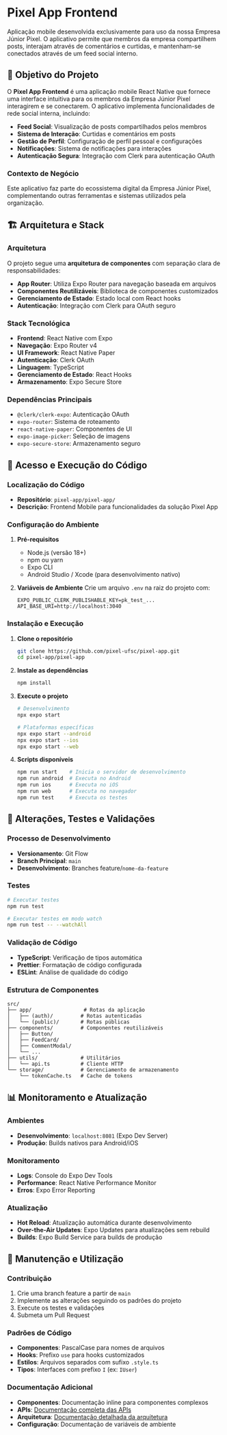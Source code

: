 # Pixel App Frontend

Aplicação mobile desenvolvida exclusivamente para uso da nossa Empresa Júnior Pixel. O aplicativo permite que membros da empresa compartilhem posts, interajam através de comentários e curtidas, e mantenham-se conectados através de um feed social interno.

## 🎯 Objetivo do Projeto

O **Pixel App Frontend** é uma aplicação mobile React Native que fornece uma interface intuitiva para os membros da Empresa Júnior Pixel interagirem e se conectarem. O aplicativo implementa funcionalidades de rede social interna, incluindo:

- **Feed Social**: Visualização de posts compartilhados pelos membros
- **Sistema de Interação**: Curtidas e comentários em posts
- **Gestão de Perfil**: Configuração de perfil pessoal e configurações
- **Notificações**: Sistema de notificações para interações
- **Autenticação Segura**: Integração com Clerk para autenticação OAuth

### Contexto de Negócio
Este aplicativo faz parte do ecossistema digital da Empresa Júnior Pixel, complementando outras ferramentas e sistemas utilizados pela organização.

## 🏗️ Arquitetura e Stack

### Arquitetura
O projeto segue uma **arquitetura de componentes** com separação clara de responsabilidades:

- **App Router**: Utiliza Expo Router para navegação baseada em arquivos
- **Componentes Reutilizáveis**: Biblioteca de componentes customizados
- **Gerenciamento de Estado**: Estado local com React hooks
- **Autenticação**: Integração com Clerk para OAuth seguro

### Stack Tecnológica

- **Frontend**: React Native com Expo
- **Navegação**: Expo Router v4
- **UI Framework**: React Native Paper
- **Autenticação**: Clerk OAuth
- **Linguagem**: TypeScript
- **Gerenciamento de Estado**: React Hooks
- **Armazenamento**: Expo Secure Store

### Dependências Principais
- `@clerk/clerk-expo`: Autenticação OAuth
- `expo-router`: Sistema de roteamento
- `react-native-paper`: Componentes de UI
- `expo-image-picker`: Seleção de imagens
- `expo-secure-store`: Armazenamento seguro

## 📱 Acesso e Execução do Código

### Localização do Código
- **Repositório**: `pixel-app/pixel-app/`
- **Descrição**: Frontend Mobile para funcionalidades da solução Pixel App

### Configuração do Ambiente

1. **Pré-requisitos**
   - Node.js (versão 18+)
   - npm ou yarn
   - Expo CLI
   - Android Studio / Xcode (para desenvolvimento nativo)

2. **Variáveis de Ambiente**
   Crie um arquivo `.env` na raiz do projeto com:
   ```env
   EXPO_PUBLIC_CLERK_PUBLISHABLE_KEY=pk_test_...
   API_BASE_URI=http://localhost:3040
   ```

### Instalação e Execução

1. **Clone o repositório**
   ```bash
   git clone https://github.com/pixel-ufsc/pixel-app.git
   cd pixel-app/pixel-app
   ```

2. **Instale as dependências**
   ```bash
   npm install
   ```

3. **Execute o projeto**
   ```bash
   # Desenvolvimento
   npx expo start
   
   # Plataformas específicas
   npx expo start --android
   npx expo start --ios
   npx expo start --web
   ```

4. **Scripts disponíveis**
   ```bash
   npm run start    # Inicia o servidor de desenvolvimento
   npm run android  # Executa no Android
   npm run ios      # Executa no iOS
   npm run web      # Executa no navegador
   npm run test     # Executa os testes
   ```

## 🔄 Alterações, Testes e Validações

### Processo de Desenvolvimento
- **Versionamento**: Git Flow
- **Branch Principal**: `main`
- **Desenvolvimento**: Branches feature/`nome-da-feature`

### Testes
```bash
# Executar testes
npm run test

# Executar testes em modo watch
npm run test -- --watchAll
```

### Validação de Código
- **TypeScript**: Verificação de tipos automática
- **Prettier**: Formatação de código configurada
- **ESLint**: Análise de qualidade do código

### Estrutura de Componentes
```
src/
├── app/                 # Rotas da aplicação
│   ├── (auth)/         # Rotas autenticadas
│   └── (public)/       # Rotas públicas
├── components/         # Componentes reutilizáveis
│   ├── Button/
│   ├── FeedCard/
│   ├── CommentModal/
│   └── ...
├── utils/              # Utilitários
│   └── api.ts          # Cliente HTTP
└── storage/            # Gerenciamento de armazenamento
    └── tokenCache.ts   # Cache de tokens
```

## 📊 Monitoramento e Atualização

### Ambientes
- **Desenvolvimento**: `localhost:8081` (Expo Dev Server)
- **Produção**: Builds nativos para Android/iOS

### Monitoramento
- **Logs**: Console do Expo Dev Tools
- **Performance**: React Native Performance Monitor
- **Erros**: Expo Error Reporting

### Atualização
- **Hot Reload**: Atualização automática durante desenvolvimento
- **Over-the-Air Updates**: Expo Updates para atualizações sem rebuild
- **Builds**: Expo Build Service para builds de produção

## 🔧 Manutenção e Utilização

### Contribuição
1. Crie uma branch feature a partir de `main`
2. Implemente as alterações seguindo os padrões do projeto
3. Execute os testes e validações
4. Submeta um Pull Request

### Padrões de Código
- **Componentes**: PascalCase para nomes de arquivos
- **Hooks**: Prefixo `use` para hooks customizados
- **Estilos**: Arquivos separados com sufixo `.style.ts`
- **Tipos**: Interfaces com prefixo `I` (ex: `IUser`)

### Documentação Adicional
- **Componentes**: Documentação inline para componentes complexos
- **APIs**: [Documentação completa das APIs](../docs/API.md)
- **Arquitetura**: [Documentação detalhada da arquitetura](../docs/ARCHITECTURE.md)
- **Configuração**: Documentação de variáveis de ambiente

